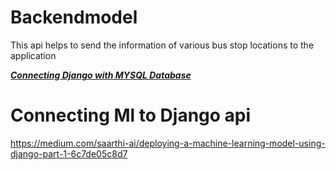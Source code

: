 # Backendmodel
This api helps to send the information of various bus stop locations to the application

**_[Connecting Django with MYSQL Database](https://studygyaan.com/django/how-to-use-mysql-database-with-django-project)_**



# Connecting Ml to Django api
https://medium.com/saarthi-ai/deploying-a-machine-learning-model-using-django-part-1-6c7de05c8d7
